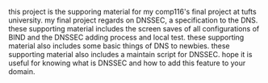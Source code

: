 this project is the supporing material for my comp116's final project at tufts university.
my final project regards on DNSSEC, a specification to the DNS.
these supporting material includes the screen saves of all configurations of BIND and the DNSSEC adding process and local test.
these supporting material also includes some basic things of DNS to newbies.
these supporting material also includes a maintain script for DNSSEC.
hope it is useful for knowing what is DNSSEC and how to add this feature to your domain.
